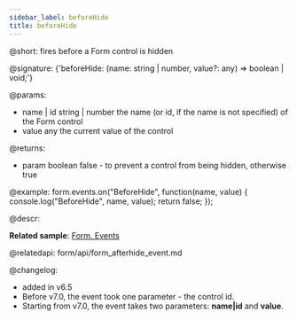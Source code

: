 ```yaml
---
sidebar_label: beforeHide
title: beforeHide
---          
```


@short: fires before a Form control is hidden

@signature: {'beforeHide: (name: string | number, value?: any) => boolean | void;'}

@params:
- name | id		string | number		the name (or id, if the name is not specified) of the Form control
- value     any         the current value of the control

@returns:
- param     boolean     false - to prevent a control from being hidden, otherwise true


@example:
form.events.on("BeforeHide", function(name, value) {
    console.log("BeforeHide", name, value); 
    return false;
});

@descr:

**Related sample**: [Form. Events](https://snippet.dhtmlx.com/vyipsaoa)

@relatedapi: form/api/form_afterhide_event.md

@changelog:
- added in v6.5
- Before v7.0, the event took one parameter - the control id.
- Starting from v7.0, the event takes two parameters: **name|id** and **value**.

